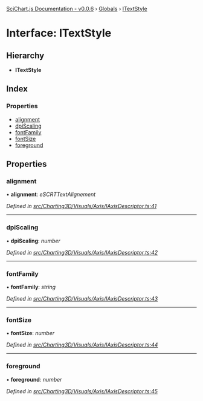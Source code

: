 [SciChart.js Documentation - v0.0.6](../README.md) › [Globals](../globals.md) › [ITextStyle](itextstyle.md)

# Interface: ITextStyle

## Hierarchy

* **ITextStyle**

## Index

### Properties

* [alignment](itextstyle.md#alignment)
* [dpiScaling](itextstyle.md#dpiscaling)
* [fontFamily](itextstyle.md#fontfamily)
* [fontSize](itextstyle.md#fontsize)
* [foreground](itextstyle.md#foreground)

## Properties

###  alignment

• **alignment**: *eSCRTTextAlignement*

*Defined in [src/Charting3D/Visuals/Axis/IAxisDescriptor.ts:41](https://github.com/ABTSoftware/SciChart.Dev/blob/46671d21ce/Web/src/SciChart/src/Charting3D/Visuals/Axis/IAxisDescriptor.ts#L41)*

___

###  dpiScaling

• **dpiScaling**: *number*

*Defined in [src/Charting3D/Visuals/Axis/IAxisDescriptor.ts:42](https://github.com/ABTSoftware/SciChart.Dev/blob/46671d21ce/Web/src/SciChart/src/Charting3D/Visuals/Axis/IAxisDescriptor.ts#L42)*

___

###  fontFamily

• **fontFamily**: *string*

*Defined in [src/Charting3D/Visuals/Axis/IAxisDescriptor.ts:43](https://github.com/ABTSoftware/SciChart.Dev/blob/46671d21ce/Web/src/SciChart/src/Charting3D/Visuals/Axis/IAxisDescriptor.ts#L43)*

___

###  fontSize

• **fontSize**: *number*

*Defined in [src/Charting3D/Visuals/Axis/IAxisDescriptor.ts:44](https://github.com/ABTSoftware/SciChart.Dev/blob/46671d21ce/Web/src/SciChart/src/Charting3D/Visuals/Axis/IAxisDescriptor.ts#L44)*

___

###  foreground

• **foreground**: *number*

*Defined in [src/Charting3D/Visuals/Axis/IAxisDescriptor.ts:45](https://github.com/ABTSoftware/SciChart.Dev/blob/46671d21ce/Web/src/SciChart/src/Charting3D/Visuals/Axis/IAxisDescriptor.ts#L45)*
